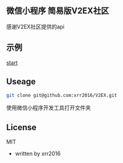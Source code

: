 ## 微信小程序 简易版V2EX社区

感谢V2EX社区提供的api

## 示例
[start](./demo/start.gif)

## Useage

```bash
git clone git@github.com:xrr2016/V2EX.git
```

使用微信小程序开发工具打开文件夹

## License
   MIT

- written by xrr2016
